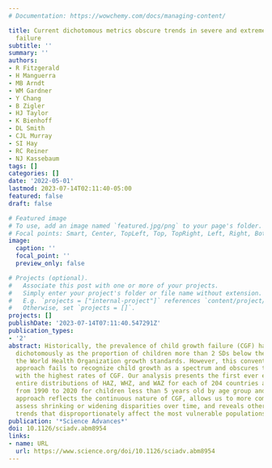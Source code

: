 ```yaml
---
# Documentation: https://wowchemy.com/docs/managing-content/

title: Current dichotomous metrics obscure trends in severe and extreme child growth
  failure
subtitle: ''
summary: ''
authors:
- R Fitzgerald
- H Manguerra
- MB Arndt
- WM Gardner
- Y Chang
- B Zigler
- HJ Taylor
- K Bienhoff
- DL Smith
- CJL Murray
- SI Hay
- RC Reiner
- NJ Kassebaum
tags: []
categories: []
date: '2022-05-01'
lastmod: 2023-07-14T02:11:40-05:00
featured: false
draft: false

# Featured image
# To use, add an image named `featured.jpg/png` to your page's folder.
# Focal points: Smart, Center, TopLeft, Top, TopRight, Left, Right, BottomLeft, Bottom, BottomRight.
image:
  caption: ''
  focal_point: ''
  preview_only: false

# Projects (optional).
#   Associate this post with one or more of your projects.
#   Simply enter your project's folder or file name without extension.
#   E.g. `projects = ["internal-project"]` references `content/project/deep-learning/index.md`.
#   Otherwise, set `projects = []`.
projects: []
publishDate: '2023-07-14T07:11:40.547291Z'
publication_types:
- '2'
abstract: Historically, the prevalence of child growth failure (CGF) has been tracked
  dichotomously as the proportion of children more than 2 SDs below the median of
  the World Health Organization growth standards. However, this conventional “thresholding”
  approach fails to recognize child growth as a spectrum and obscures trends in populations
  with the highest rates of CGF. Our analysis presents the first ever estimates of
  entire distributions of HAZ, WHZ, and WAZ for each of 204 countries and territories
  from 1990 to 2020 for children less than 5 years old by age group and sex. This
  approach reflects the continuous nature of CGF, allows us to more comprehensively
  assess shrinking or widening disparities over time, and reveals otherwise hidden
  trends that disproportionately affect the most vulnerable populations.
publication: '*Science Advances*'
doi: 10.1126/sciadv.abm8954
links:
- name: URL
  url: https://www.science.org/doi/10.1126/sciadv.abm8954
---
```

